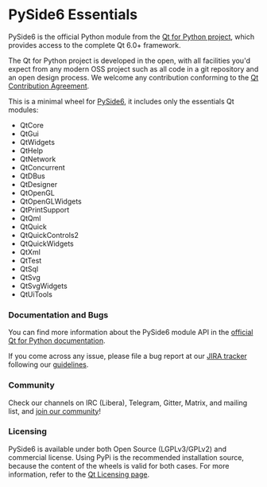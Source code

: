 # PySide6 Essentials

PySide6 is the official Python module from the
[Qt for Python project](https://wiki.qt.io/Qt_for_Python),
which provides access to the complete Qt 6.0+ framework.

The Qt for Python project is developed in the open, with all facilities you'd expect
from any modern OSS project such as all code in a git repository and an open
design process. We welcome any contribution conforming to the
[Qt Contribution Agreement](https://www.qt.io/contributionagreement/).

This is a minimal wheel for [PySide6](https://pypi.org/project/PySide6),
it includes only the essentials Qt modules:

* QtCore
* QtGui
* QtWidgets
* QtHelp
* QtNetwork
* QtConcurrent
* QtDBus
* QtDesigner
* QtOpenGL
* QtOpenGLWidgets
* QtPrintSupport
* QtQml
* QtQuick
* QtQuickControls2
* QtQuickWidgets
* QtXml
* QtTest
* QtSql
* QtSvg
* QtSvgWidgets
* QtUiTools

### Documentation and Bugs

You can find more information about the PySide6 module API in the
[official Qt for Python documentation](https://doc.qt.io/qtforpython/).

If you come across any issue, please file a bug report at our
[JIRA tracker](https://bugreports.qt.io/projects/PYSIDE) following
our [guidelines](https://wiki.qt.io/Qt_for_Python/Reporting_Bugs).

### Community

Check our channels on IRC (Libera), Telegram, Gitter, Matrix, and mailing list,
and [join our community](https://wiki.qt.io/Qt_for_Python#Community)!

### Licensing

PySide6 is available under both Open Source (LGPLv3/GPLv2) and commercial
license. Using PyPi is the recommended installation source, because the
content of the wheels is valid for both cases. For more information, refer to
the [Qt Licensing page](https://www.qt.io/licensing/).
